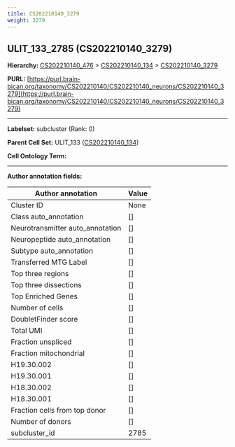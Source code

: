```yaml
---
title: CS202210140_3279
weight: 3279
---
```

## ULIT_133_2785 (CS202210140_3279)
<b>Hierarchy: </b>
[CS202210140_476](../CS202210140_476) >
[CS202210140_134](../CS202210140_134) >
[CS202210140_3279](../CS202210140_3279)

**PURL:** [https://purl.brain-bican.org/taxonomy/CS202210140/CS202210140_neurons/CS202210140_3279](https://purl.brain-bican.org/taxonomy/CS202210140/CS202210140_neurons/CS202210140_3279)

---


**Labelset:** subcluster (Rank: 0)

**Parent Cell Set:** ULIT_133 ([CS202210140_134](../CS202210140_134))



**Cell Ontology Term:** 

[MARKER GENES.]: #


---

[TRANSFERRED ANNOTATIONS.]: #


[AUTHOR ANNOTATION FIELDS.]: #


**Author annotation fields:**

| Author annotation | Value |
|-------------------|-------|
|Cluster ID|None|
|Class auto_annotation|[]|
|Neurotransmitter auto_annotation|[]|
|Neuropeptide auto_annotation|[]|
|Subtype auto_annotation|[]|
|Transferred MTG Label|[]|
|Top three regions|[]|
|Top three dissections|[]|
|Top Enriched Genes|[]|
|Number of cells|[]|
|DoubletFinder score|[]|
|Total UMI|[]|
|Fraction unspliced|[]|
|Fraction mitochondrial|[]|
|H19.30.002|[]|
|H19.30.001|[]|
|H18.30.002|[]|
|H18.30.001|[]|
|Fraction cells from top donor|[]|
|Number of donors|[]|
|subcluster_id|2785|
